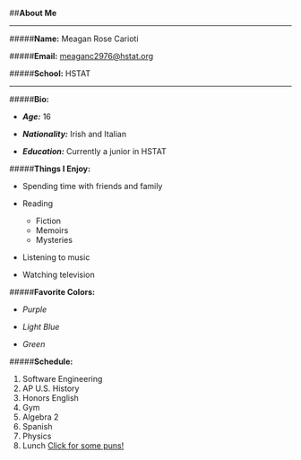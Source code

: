 ##**About Me**

- - - - - - - - - - - -- - - - - 


#####**Name:** Meagan Rose Carioti

#####**Email:** meaganc2976@hstat.org

#####**School:** HSTAT

---


#####**Bio:**  

 * _**Age:**_ 16 

 * _**Nationality:**_ Irish and Italian

 * _**Education:**_ Currently a junior in HSTAT




#####**Things I Enjoy:** 


  * Spending time with friends and family


  * Reading
    * Fiction
    * Memoirs
    * Mysteries


  * Listening to music


  * Watching television
  



#####**Favorite Colors:**


  * _Purple_


  * _Light Blue_


  * _Green_




#####**Schedule:**

1. Software Engineering
2. AP U.S. History 
3. Honors English
4. Gym
5. Algebra 2
6. Spanish
7. Physics
8. Lunch
  [Click for some puns!](http://www.punoftheday.com/)
